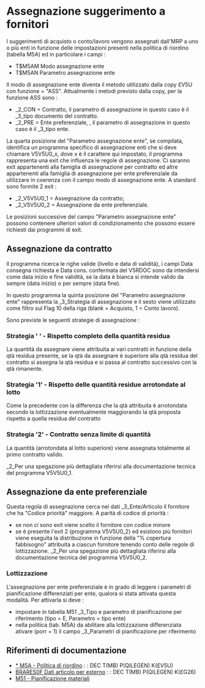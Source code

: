 # Assegnazione suggerimento a fornitori
I suggerimenti di acquisto o conto/lavoro vengono assegnati dall'MRP a uno o più enti in funzione delle impostazioni presenti nella politica di riordino (tabella M5A) ed in particolare i campi : 

- T$M5AM    Modo assegnazione ente
- T$M5AN    Parametro assegnazione ente

Il modo di assegnazione ente diventa il metodo utilizzato dalla copy £V5U con funzione = "ASS".
Attualmente i metodi previsto dalla copy, per la funzione ASS  sono : 

- _2_CON = Contratto, il parametro di assegnazione in questo caso è il _3_tipo documento del contratto.
- _2_PRE = Ente preferenziale, , il parametro di assegnazione in questo caso è il _3_tipo ente.


La quarta posizione del "Parametro assegnazione ente", se compilata,  identifica un programma specifico di assegnazione enti che si deve chiamare V5V5U0_x, dove x è il carattere qui impostato, il programma rappresenta una exit che influenza le regole di assegnazione. Ci saranno exit appartenenti alla famiglia di assegnazione per contratto ed altre appartenenti alla famiglia di assegnazione per ente preferenziale da utilizzare in coerenza con il campo modo di assegnazione ente.
A standard sono formite 2 exit : 

- _2_V5V5U0_1 = Assegnazione da contratto;
- _2_V5V5U0_2 = Assegnazione da ente preferenziale.

Le posizioni successive del campo "Parametro assegnazione ente" possono contenere ulteriori valori di condizionamento che possono essere richiesti dai programmi di exit.

## Assegnazione da contratto
Il programma ricerca le righe valide (livello e data di validità), i campi Data consegna richiesta e Data cons. confermata del V5RDOC sono da intendersi come data inizio e fine validità, se la data è bianca si intende valido da sempre (data inizio) o per sempre (data fine).

In questo programma la quinta posizione del "Parametro assegnazione ente" rappresenta la _3_Strategia di assegnazione e il sesto viene utilizzato come filtro sul Flag 10 della riga (blank = Acquisto, 1 = Conto lavoro).

Sono previste le seguenti strategie di assegnazione : 

### Strategia ' ' - Rispetto completo della quantità residua
La quantità da assegnare viene attribuita ai vari contratti in funzione della qtà residua presente, se la qtà da assegnare è superiore alla qtà residua del contratto si assegna la qtà residua e si passa al contratto successivo con la qtà rimanente.

### Strategia '1' - Rispetto delle quantità residue arrotondate al lotto
Come la precedente con la differenza che la qtà attribuita è arrotondata secondo la lottizzazione eventualmente maggiorando la qtà proposta rispetto a quella residua del contratto

### Strategia '2' - Contratto senza limite di quantità
La quantità (arrotondata al lotto superiore) viene assegnata totalmente al primo contratto valido.

_2_Per una spegazione più dettagliata riferirsi alla documentazione tecnica del programma V5V5U0_1.

## Assegnazione da ente preferenziale
Questa regola di assegnazione cerca nei dati _3_Ente/Articolo il fornitore che ha "Codice priorità" maggiore.
A parità di codice di priorità : 

- se non ci sono exit viene scelto il fornitore con codice minore
- se è presente l'exit 2 (programma V5V5U0_2) ed esistono più fornitori viene eseguita la distribuzione in funzione della "% copertura fabbisogno" attribuita a ciascun fornitore tenendo conto delle regole di lottizzazione. _2_Per una spegazione più dettagliata riferirsi alla documentazione tecnica del programma V5V5U0_2.


### Lottizzazione
L'assegnazione per ente preferenziale è in grado di leggere i parametri di pianificazione differenziati per ente, qualora si stata attivata questa modalità.
Per attivarla si deve : 

- impostare in tabella M51 _3_Tipo e parametro di pianificazione per riferimento (tipo = E, Parametro = tipo ente)
- nella politica (tab. M5A) da abilitare alla lottizzazione differenziata ativare (porr = 1) il campo _3_Parametri di pianificazione per riferimento


## Riferimenti di documentazione
- [\* M5A - Politica di riordino](Sorgenti/OG/TA/M5A)
 :  : DEC T(MB) P(QILEGEN) K(£V5U)
- [BRARES0F Dati articolo per esterno](Sorgenti/OJ/FILE/BRARES0F)
 :  : DEC T(MB) P(QILEGEN) K(£G26)
- [M51 - Pianificazione materiali](Sorgenti/OG/TA/M51)
